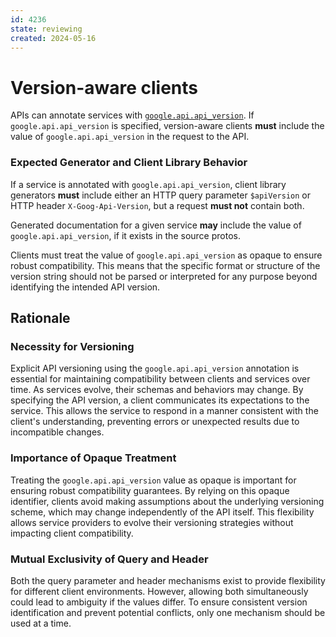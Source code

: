 ```yaml
---
id: 4236
state: reviewing
created: 2024-05-16
---
```


# Version-aware clients

APIs can annotate services with [`google.api.api_version`][]. If
`google.api.api_version` is specified, version-aware clients **must**
include the value of `google.api.api_version` in the request to the API.

### Expected Generator and Client Library Behavior

If a service is annotated with `google.api.api_version`, client library
generators **must** include either an HTTP query parameter `$apiVersion`
or HTTP header `X-Goog-Api-Version`, but a request **must not** contain both.

Generated documentation for a given service **may** include the value of
`google.api.api_version`, if it exists in the source protos.

Clients must treat the value of `google.api.api_version` as opaque to ensure
robust compatibility.  This means that the specific format or structure of the
version string should not be parsed or interpreted for any purpose beyond identifying
the intended API version.

## Rationale

### Necessity for Versioning

Explicit API versioning using the `google.api.api_version` annotation is essential
for maintaining compatibility between clients and services over time. As services
evolve, their schemas and behaviors may change. By specifying the API version, a
client communicates its expectations to the service. This allows the service to
respond in a manner consistent with the client's understanding, preventing errors
or unexpected results due to incompatible changes.

### Importance of Opaque Treatment

Treating the `google.api.api_version` value as opaque is important for ensuring robust
compatibility guarantees. By relying on this opaque identifier, clients avoid making
assumptions about the underlying versioning scheme, which may change independently of
the API itself. This flexibility allows service providers to evolve their versioning
strategies without impacting client compatibility.

### Mutual Exclusivity of Query and Header

Both the query parameter and header mechanisms exist to provide flexibility for different
client environments. However, allowing both simultaneously could lead to ambiguity if the
values differ. To ensure consistent version identification and prevent potential conflicts,
only one mechanism should be used at a time.

[`google.api.api_version`]: https://github.com/googleapis/googleapis/blob/master/google/api/client.proto
